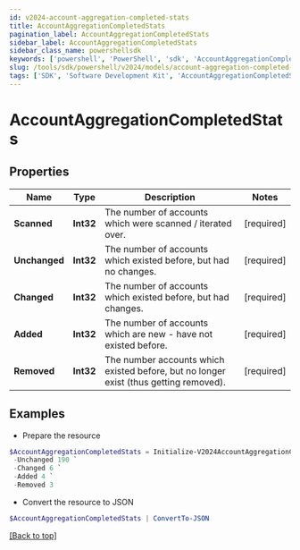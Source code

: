 ```yaml
---
id: v2024-account-aggregation-completed-stats
title: AccountAggregationCompletedStats
pagination_label: AccountAggregationCompletedStats
sidebar_label: AccountAggregationCompletedStats
sidebar_class_name: powershellsdk
keywords: ['powershell', 'PowerShell', 'sdk', 'AccountAggregationCompletedStats', 'V2024AccountAggregationCompletedStats'] 
slug: /tools/sdk/powershell/v2024/models/account-aggregation-completed-stats
tags: ['SDK', 'Software Development Kit', 'AccountAggregationCompletedStats', 'V2024AccountAggregationCompletedStats']
---
```



# AccountAggregationCompletedStats

## Properties

Name | Type | Description | Notes
------------ | ------------- | ------------- | -------------
**Scanned** | **Int32** | The number of accounts which were scanned / iterated over. | [required]
**Unchanged** | **Int32** | The number of accounts which existed before, but had no changes. | [required]
**Changed** | **Int32** | The number of accounts which existed before, but had changes. | [required]
**Added** | **Int32** | The number of accounts which are new - have not existed before. | [required]
**Removed** | **Int32** | The number accounts which existed before, but no longer exist (thus getting removed). | [required]

## Examples

- Prepare the resource
```powershell
$AccountAggregationCompletedStats = Initialize-V2024AccountAggregationCompletedStats  -Scanned 200 `
 -Unchanged 190 `
 -Changed 6 `
 -Added 4 `
 -Removed 3
```

- Convert the resource to JSON
```powershell
$AccountAggregationCompletedStats | ConvertTo-JSON
```


[[Back to top]](#) 

